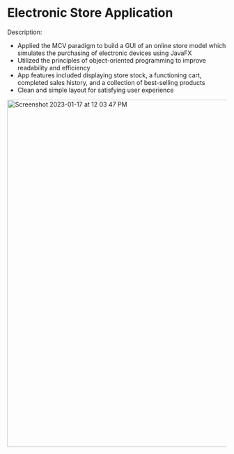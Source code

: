 # Electronic Store Application

Description:
  - Applied the MCV paradigm to build a GUI of an online store model which simulates the purchasing of electronic
    devices using JavaFX
  - Utilized the principles of object-oriented programming to improve readability and efficiency
  - App features included displaying store stock, a functioning cart, completed sales history, and a collection of best-selling products
  - Clean and simple layout for satisfying user experience
  
<img width="798" alt="Screenshot 2023-01-17 at 12 03 47 PM" src="https://user-images.githubusercontent.com/91279431/212964646-5b1315f3-158b-4fda-b1c4-7c3917552f0c.png">

